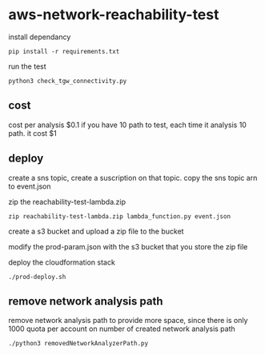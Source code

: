 # aws-network-reachability-test




install dependancy
```
pip install -r requirements.txt
```

run the test
```
python3 check_tgw_connectivity.py
```


## cost

cost per analysis $0.1
if you have 10 path to test, each time it analysis 10 path. it cost $1


## deploy

create a sns topic, create a suscription on that topic. copy the sns topic arn to event.json 

zip the reachability-test-lambda.zip
```
zip reachability-test-lambda.zip lambda_function.py event.json
```

create a s3 bucket and upload a zip file to the bucket

modify the prod-param.json with the s3 bucket that you store the zip file

deploy the cloudformation stack
```
./prod-deploy.sh
```

## remove network analysis path 
 remove network analysis path to provide more space, since there is only 1000 quota per account on number of created network analysis path
 ```
 ./python3 removedNetworkAnalyzerPath.py
 ```